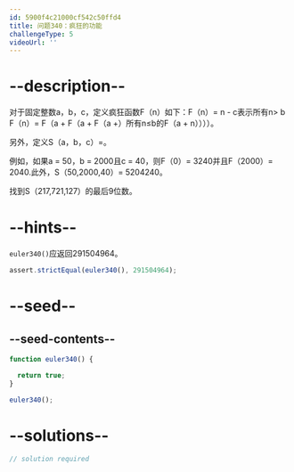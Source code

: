 ```yaml
---
id: 5900f4c21000cf542c50ffd4
title: 问题340：疯狂的功能
challengeType: 5
videoUrl: ''
---
```


# --description--

对于固定整数a，b，c，定义疯狂函数F（n）如下：F（n）= n - c表示所有n> b F（n）= F（a + F（a + F（a +）所有n≤b的F（a + n））））。

另外，定义S（a，b，c）=。

例如，如果a = 50，b = 2000且c = 40，则F（0）= 3240并且F（2000）= 2040.此外，S（50,2000,40）= 5204240。

找到S（217,721,127）的最后9位数。

# --hints--

`euler340()`应返回291504964。

```js
assert.strictEqual(euler340(), 291504964);
```

# --seed--

## --seed-contents--

```js
function euler340() {

  return true;
}

euler340();
```

# --solutions--

```js
// solution required
```

